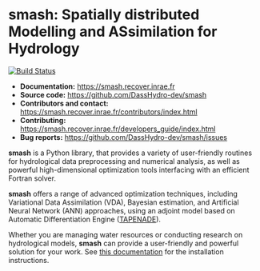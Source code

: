 # smash: Spatially distributed Modelling and ASsimilation for Hydrology
[![Build Status](https://img.shields.io/badge/docs-public-brightgreen)](https://smash.recover.inrae.fr)

- **Documentation:** https://smash.recover.inrae.fr
- **Source code:** https://github.com/DassHydro-dev/smash
- **Contributors and contact:** https://smash.recover.inrae.fr/contributors/index.html
- **Contributing:** https://smash.recover.inrae.fr/developers_guide/index.html
- **Bug reports:** https://github.com/DassHydro-dev/smash/issues

**smash** is a Python library, that provides a variety of user-friendly routines for hydrological data preprocessing and numerical analysis, as well as powerful high-dimensional optimization tools interfacing with an efficient Fortran solver.

**smash** offers a range of advanced optimization techniques, including Variational Data Assimilation (VDA), Bayesian estimation, and Artificial Neural Network (ANN) approaches, using an adjoint model based on Automatic Differentiation Engine ([TAPENADE](https://doi.org/10.1145/2450153.2450158)).

Whether you are managing water resources or conducting research on hydrological models, **smash** can provide a user-friendly and powerful solution for your work. See [this documentation](https://smash.recover.inrae.fr/getting_started/index.html) for the installation instructions.
